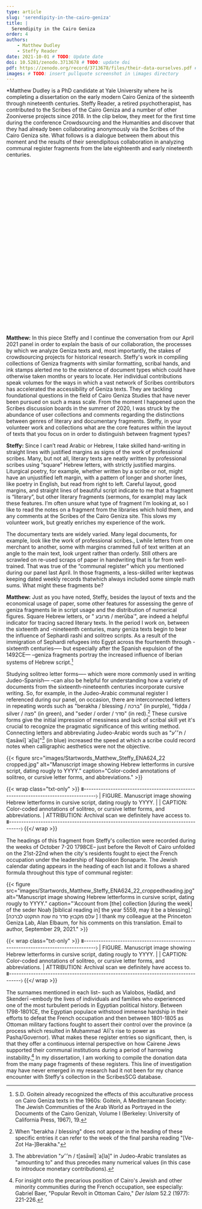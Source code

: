 ```yaml
---
type: article
slug: 'serendipity-in-the-cairo-geniza'
title: |
  Serendipity in the Cairo Geniza
order: 4
authors:
    - Matthew Dudley
    - Steffy Reader
date: 2021-10-01 # TODO: Update date
doi: 10.5281/zenodo.3713678 # TODO: update doi
pdf: https://zenodo.org/record/3713678/files/their-data-ourselves.pdf # TODO: update pdf link
images: # TODO: insert pullquote screenshot in \images directory
---
```


*Matthew Dudley is a PhD candidate at Yale University where he is completing a dissertation on the early modern Cairo Geniza of the sixteenth through nineteenth centuries. Steffy Reader, a retired psychotherapist, has contributed to the Scribes of the Cairo Geniza and a number of other Zooniverse projects since 2018. In the clip below, they meet for the first time during the conference Crowdsourcing and the Humanities and discover that they had already been collaborating anonymously via the Scribes of the Cairo Geniza site. What follows is a dialogue between them about this moment and the results of their serendipitous collaboration in analyzing communal register fragments from the late eighteenth and early nineteenth centuries.

<script src="https://cdnapisec.kaltura.com/p/1449362/sp/144936200/embedIframeJs/uiconf_id/14292362/partner_id/1449362"></script> 
<div id="kaltura_player_1621444219" style="width: 720px; height: 441px;"></div>
<script>
  kWidget.embed({
    "targetId": "kaltura_player_1621444219",
    "wid": "_1449362",
    "uiconf_id": 14292362,
    "flashvars": {
      "mediaProxy.mediaPlayFrom" : "2670",
  "mediaProxy.mediaPlayTo" : "2940",
  },
    "cache_st": 1621444219,
    "entry_id": "1_w2r5byk1"
  });
</script>


**Matthew:** In this piece Steffy and I continue the conversation from our April 2021 panel in order to explain the basis of our collaboration, the processes by which we analyze Geniza texts and, most importantly, the stakes of crowdsourcing projects for historical research. Steffy's work in compiling collections of Geniza fragments with similar formatting, scribal hands, and ink stamps alerted me to the existence of document types which could have otherwise taken months or years to locate. Her individual contributions speak volumes for the ways in which a vast network of Scribes contributors has accelerated the accessibility of Geniza texts. They are tackling foundational questions in the field of Cairo Geniza Studies that have never been pursued on such a mass scale. From the moment I happened upon the Scribes discussion boards in the summer of 2020, I was struck by the abundance of user collections and comments regarding the distinctions between genres of literary and documentary fragments. Steffy, in your volunteer work and collections what are the core features within the layout of texts that you focus on in order to distinguish between fragment types?

**Steffy:** Since I can’t read Arabic or Hebrew, I take skilled hand-writing in straight lines with justified margins as signs of the work of professional scribes. Many, but not all, literary texts are neatly written by professional scribes using “square” Hebrew letters, with strictly justified margins. Liturgical poetry, for example, whether written by a scribe or not, might have an unjustified left margin, with a pattern of longer and shorter lines, like poetry in English, but read from right to left. Careful layout, good margins, and straight lines of beautiful script indicate to me that a fragment is “literary”, but other literary fragments (sermons, for example) may lack these features. I’m often unsure what type of fragment I’m looking at, so I like to read the notes on a fragment from the libraries which hold them, and any comments at the Scribes of the Cairo Geniza site. This slows my volunteer work, but greatly enriches my experience of the work.

The documentary texts are widely varied. Many legal documents, for example, look like the work of professional scribes., Lwhile letters from one merchant to another, some with margins crammed full of text written at an angle to the main text, look urgent rather than orderly. Still others are scrawled on re-used scraps of paper in handwriting that is far from well-trained. That was true of the “communal register” which you mentioned during our panel last April. In those fragments, a less-skilled writer keptwas keeping dated weekly records thatwhich always included some simple math sums. What might these fragments be?

**Matthew:** Just as you have noted, Steffy, besides the layout of texts and the economical usage of paper, some other features for assessing the genre of geniza fragments lie in script usage and the distribution of numerical figures. Square Hebrew letters, or " מרובע / merūbaʿ", are indeed a helpful indicator for tracing sacred literary texts. In the period I work on, between the sixteenth and -nineteenth centuries, many geniza texts begin to bear the influence of Sephardi rashi and solitreo scripts. As a result of the immigration of Sephardi refugees into Egypt across the fourteenth through -sixteenth centuries—– but especially after the Spanish expulsion of the 1492CE— –geniza fragments portray the increased influence of Iberian systems of Hebrew script.[^2]

Studying solitreo letter forms—– which were more commonly used in writing Judeo-Spanish— –can also be helpful for understanding how a variety of documents from the sixteenth-nineteenth centuries incorporate cursive writing. So, for example, in the Judeo-Arabic communal register I referenced during our panel, on occasion, there are interconnected letters in repeating words such as "berakha / blessing / ברכה" (in purple), "fiḍḍa / silver / פצה" (in green), and "seder / order / סדר" (in red).[^3] These cursive forms give the initial impression of messiness and lack of scribal skill yet it's crucial to recognize the pragmatic significance of this writing method. Connecting letters and abbreviating Judeo-Arabic words such as "ת׳׳ע / t[asāwī] ʿa[la]"[^4] (in blue) increased the speed at which a scribe could record notes when calligraphic aesthetics were not the objective.



{{< figure src="images/Startwords_Matthew_Steffy_ENA624_22 cropped.jpg" alt="Manuscript image showing Hebrew letterforms in cursive script, dating rougly to YYYY." caption="Color-coded annotations of solitreo, or cursive letter forms, and abbreviations." >}}

{{< wrap class="txt-only" >}}
⩩-----------------------------------------------------------------------------------⟩
| FIGURE. Manuscript image showing Hebrew letterforms in cursive script, dating rougly to YYYY.
|
| CAPTION: Color-coded annotations of solitreo, or cursive letter forms, and abbreviations.
| ATTRIBUTION: Archival scan we definitely have access to.
⩩-----------------------------------------------------------------------------------⟩
{{</ wrap >}}

The headings of this fragment from Steffy's collection were recorded during the weeks of October 7-20 1798CE– just before the Revolt of Cairo unfolded on the 21st-22nd when the city's residents fought to eject the French occupation under the leadership of Napoléon Bonaparte. The Jewish calendar dating appears in the heading of each list and it follows a shared formula throughout this type of communal register:

{{< figure src="images/Startwords_Matthew_Steffy_ENA624_22_croppedheading.jpg" alt="Manuscript image showing Hebrew letterforms in cursive script, dating rougly to YYYY." caption="'Account from [the] collection [during the week] of the seder Noaḥ [biblical reading in] the year 5559, may it be a blessing].' [עלם מקבוץ סדר נח שנת התקנט לברכה ] I thank my colleague at the Princeton Geniza Lab, Alan Elbaum, for his comments on this translation. Email to author, September 29, 2021." >}}

{{< wrap class="txt-only" >}}
⩩-----------------------------------------------------------------------------------⟩
| FIGURE. Manuscript image showing Hebrew letterforms in cursive script, dating rougly to YYYY.
|
| CAPTION: Color-coded annotations of solitreo, or cursive letter forms, and abbreviations.
| ATTRIBUTION: Archival scan we definitely have access to.
⩩-----------------------------------------------------------------------------------⟩
{{</ wrap >}}

The surnames mentioned in each list– such as Vialobos, Ḥadād, and Skenderī –embody the lives of individuals and families who experienced one of the most turbulent periods in Egyptian political history. Between 1798-1801CE, the Egyptian populace withstood immense hardship in their efforts to defeat the French occupation and then between 1801-1805 as Ottoman military factions fought to assert their control over the province (a process which resulted in Muḥammad ʿAlī's rise to power as Pasha/Governor). What makes these register entries so significant, then, is that they offer a continuous internal perspective on how Cairene Jews supported their communal institutions during a period of harrowing instability.[^6] In my dissertation, I am working to compile the donation data from the many page fragments of these registers. This line of investigation may have never emerged in my research had it not been for my chance encounter with Steffy's collection in the ScribesSCG database.

[^1]: Jessica L. Goldberg and Eve Krakowski offer a helpful overview of the distinctions between literary and documentary fragments: "forms of geniza practice varied not only among communities but also over time, with some periods during which the Ben Ezra Geniza was in use seeing significant deposits of nonsacred material. Most of the Geniza papers–about 380,000 folio pages in all–are fragments of literary manuscripts, largely on religious subjects. But somewhere between thirty and fifty thousand fragments are what is usually termed documentary material; that is, they are everyday writings, texts written not to convey ideas to an anonymous and long-lasting audience but to communicate with specific recipients for immediate practical purposes." Goldberg and Krakowski, "Introduction: A Handbook for Documentary Geniza Research in the Twenty-First Century," Jewish History 32 (2019): 117-118.

[^2]: S.D. Goitein already recognized the effects of this acculturative process on Cairo Geniza texts in the 1960s: Goitein, A Mediterranean Society: The Jewish Communities of the Arab World as Portrayed in the Documents of the Cairo Genizah, Volume I (Berkeley: University of California Press, 1967), 19.

[^3]: When "berakha / blessing" does not appear in the heading of these specific entries it can refer to the week of the final parsha reading "[Ve-Zot Ha-]Berakha."

[^4]: The abbreviation "ת׳׳ע / t[asāwī] ʿa[la]" in Judeo-Arabic translates as "amounting to" and thus precedes many numerical values (in this case to introduce monetary contributions).

[^6]: For insight onto the precarious position of Cairo's Jewish and other minority communities during the French occupation, see especially: Gabriel Baer, "Popular Revolt in Ottoman Cairo," *Der Islam* 52.2 (1977): 221-226.